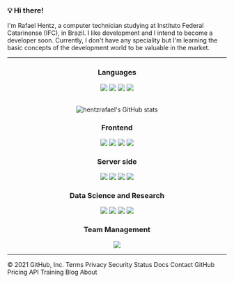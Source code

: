 
### 💡 Hi there!
I'm Rafael Hentz, a computer technician studying at Instituto Federal Catarinense (IFC), in Brazil. I like development and I intend to become a developer soon.
Currently, I don't have any speciality but I'm learning the basic concepts of the development world to be valuable in the market.

<hr>

<div>
  <div align='center'>
    <h3>Languages</h3>
    <img src=https://img.shields.io/badge/Python-FFD43B?style=for-the-badge&logo=python&logoColor=darkgreen />
    <img src=https://img.shields.io/badge/Php-73547d?style=for-the-badge&logo=php&logoColor=php />
    <img src=https://img.shields.io/badge/JavaScript-F7DF1E?style=for-the-badge&logo=javascript&logoColor=black />
    <img src=https://img.shields.io/badge/Dart-276DC3?style=for-the-badge&logo=dart&logoColor=white />
  </div>
  
  <br>
  <div align='center'>
              
  ![hentzrafael's GitHub stats](https://github-readme-stats.vercel.app/api?username=hentzrafael&hide=contribs,issues&count_private=true&show_icons=true&theme=react)
  <!-- ![Top Langs](https://github-readme-stats.vercel.app/api/top-langs/?username=hentzrafael&layout=compact&theme=react&hide=Tcl,plsql) -->
       
  </div>
  
  <div align='center'>
    <h3>Frontend</h3>
    <img src=https://img.shields.io/badge/Flutter-blue?style=for-the-badge&logo=flutter&logoColor=white />
    <img src=https://img.shields.io/badge/bootstrap-purple?style=for-the-badge&logo=bootstrap&logoColor=white />
    <img src=https://img.shields.io/badge/React-20232A?style=for-the-badge&logo=react&logoColor=61DAFB />
    <img src=https://img.shields.io/badge/Figma-F24E1E?style=for-the-badge&logo=figma&logoColor=white />
  </div>
</div>
  
  
  <div align='center'>
    <h3>Server side </h3>
      <img src=https://img.shields.io/badge/Flask-000000?style=for-the-badge&logo=flask&logoColor=white />
      <img src=https://img.shields.io/badge/SQLite-07405E?style=for-the-badge&logo=sqlite&logoColor=white />
      <img src=https://img.shields.io/badge/Mysql-07405E?style=for-the-badge&logo=mysql&logoColor=white />
      <img src=https://img.shields.io/badge/Insomnia-5849be?style=for-the-badge&logo=Insomnia&logoColor=white />
  </div>
  
<div align='center'>
  <h3>Data Science and Research</h3>
  <img src=https://img.shields.io/badge/Jupyter-F37626.svg?&style=for-the-badge&logo=Jupyter&logoColor=white />
  <img src=https://img.shields.io/badge/scikit_learn-F7931E?style=for-the-badge&logo=scikit-learn&logoColor=white />
  <img src=https://img.shields.io/badge/Shell_Script-121011?style=for-the-badge&logo=gnu-bash&logoColor=white />
  <img src=https://img.shields.io/badge/Linux-orange?style=for-the-badge&logo=ubuntu&logoColor=white />
</div>
<div align='center'>
  <h3>Team Management</h3>
  <img src=https://img.shields.io/badge/Scrum-F37626.svg?&style=for-the-badge&logo=scrum&logoColor=white />
</div>
<hr>
© 2021 GitHub, Inc.
Terms
Privacy
Security
Status
Docs
Contact GitHub
Pricing
API
Training
Blog
About

